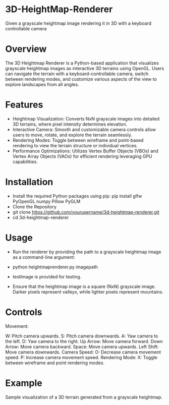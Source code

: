 # 3D-HeightMap-Renderer
Given a grayscale heightmap image rendering it in 3D with a keyboard controllable camera

# Overview
The 3D Heightmap Renderer is a Python-based application that visualizes grayscale heightmap images as interactive 3D terrains using OpenGL. Users can navigate the terrain with a keyboard-controllable camera, switch between rendering modes, and customize various aspects of the view to explore landscapes from all angles.

# Features
- Heightmap Visualization: Converts NxN grayscale images into detailed 3D terrains, where pixel intensity determines elevation.
- Interactive Camera: Smooth and customizable camera controls allow users to move, rotate, and explore the terrain seamlessly.
- Rendering Modes: Toggle between wireframe and point-based rendering to view the terrain structure or individual vertices.
- Performance Optimizations: Utilizes Vertex Buffer Objects (VBOs) and Vertex Array Objects (VAOs) for efficient rendering leveraging GPU capabilities.

# Installation
- Install the required Python packages using pip: pip install glfw PyOpenGL numpy Pillow PyGLM
- Clone the Repository
- git clone https://github.com/yourusername/3d-heightmap-renderer.git
- cd 3d-heightmap-renderer
# Usage
- Run the renderer by providing the path to a grayscale heightmap image as a command-line argument:

- python heightmaprenderer.py imagepath
- testImage is provided for testing.
- Ensure that the heightmap image is a square (NxN) grayscale image. Darker pixels represent valleys, while lighter pixels represent mountains.

# Controls
Movement:

W: Pitch camera upwards.
S: Pitch camera downwards.
A: Yaw camera to the left.
D: Yaw camera to the right.
Up Arrow: Move camera forward.
Down Arrow: Move camera backward.
Space: Move camera upwards.
Left Shift: Move camera downwards.
Camera Speed:
O: Decrease camera movement speed.
P: Increase camera movement speed.
Rendering Mode:
X: Toggle between wireframe and point rendering modes.

# Example

Sample visualization of a 3D terrain generated from a grayscale heightmap.
